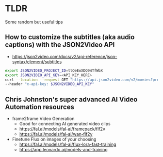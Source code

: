 # TLDR

Some random but useful tips

## How to customize the subtitles (aka audio captions) with the JSON2Video API 

- https://json2video.com/docs/v2/api-reference/json-syntax/element/subtitles

```sh
export JSON2VIDEO_PROJECT_ID=ttQeEoXDQ94TfWbX
export JSON2VIDEO_API_KEY=<API_KEY_HERE>
curl --location --request GET "https://api.json2video.com/v2/movies?project=$JSON2VIDEO_PROJECT_ID" \
--header "x-api-key: $JSON2VIDEO_API_KEY"
```

## Chris Johnston's super advanced AI Video Automation resources

- frame2frame Video Generation
  - Good for connecting AI generated video clips
  - https://fal.ai/models/fal-ai/framepack/flf2v
  - https://fal.ai/models/fal-ai/wan-flf2v
- Finetune Flux on images of your choosing
  - https://fal.ai/models/fal-ai/flux-lora-fast-training
  - https://app.leonardo.ai/models-and-training
